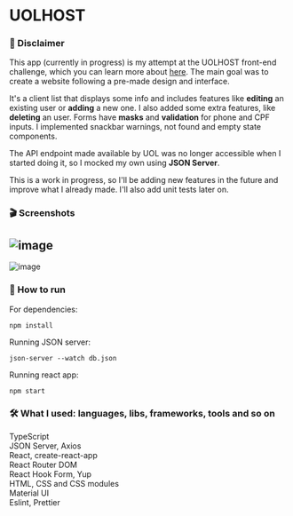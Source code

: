 # UOLHOST

### 📃 Disclaimer

This app (currently in progress) is my attempt at the UOLHOST front-end challenge, which you can learn more about [here](https://github.com/uolhost/test-frontEnd). The main goal was to create a website following a pre-made design and interface.

It's a client list that displays some info and includes features like **editing** an existing user or **adding** a new one. I also added some extra features, like **deleting** an user. Forms have **masks** and **validation** for phone and CPF inputs. I implemented snackbar warnings, not found and empty state components.

The API endpoint made available by UOL was no longer accessible when I started doing it, so I mocked my own using **JSON Server**.

This is a work in progress, so I'll be adding new features in the future and improve what I already made. I'll also add unit tests later on.

### 🎬 Screenshots
![image](https://github.com/gabiaabreu/desafio-uol/assets/99040538/b1ee024c-c7f4-4613-a854-eee453ad10c7)  
-------------------------------------------------
![image](https://github.com/gabiaabreu/desafio-uol/assets/99040538/f2ef19f1-df81-4705-9a43-d713963f6666)


### 🚀 How to run 

For dependencies:
```
npm install
```
Running JSON server:
```
json-server --watch db.json
```
Running react app:
```
npm start
```
### 🛠 What I used: languages, libs, frameworks, tools and so on
TypeScript  
JSON Server, Axios  
React, create-react-app  
React Router DOM  
React Hook Form, Yup  
HTML, CSS and CSS modules  
Material UI  
Eslint, Prettier  
